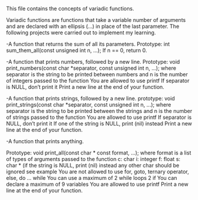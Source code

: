 This file contains the concepts of variadic functions.

Variadic functions are functions that take a variable number of
arguments and are declared with an ellipsis (...) in place of the last
parameter.
The following projects were carried out to implement my learning.

-A function that returns the sum of all its parameters.
Prototype: int sum_them_all(const unsigned int n, ...);
If n == 0, return 0.

-A function that prints numbers, followed by a new line.
Prototype: void print_numbers(const char *separator, const unsigned
int n, ...);
where separator is the string to be printed between numbers
and n is the number of integers passed to the function
You are allowed to use printf
If separator is NULL, don’t print it
Print a new line at the end of your function.

-A function that prints strings, followed by a new line.
prototype: void print_strings(const char *separator,
const unsigned int n, ...);
where separator is the string to be printed between the strings
and n is the number of strings passed to the function
You are allowed to use printf
If separator is NULL, don’t print it
If one of the string is NULL, print (nil) instead
Print a new line at the end of your function.

-A function that prints anything.

Prototype: void print_all(const char * const format, ...);
where format is a list of types of arguments passed to the function
c: char
i: integer
f: float
s: char * (if the string is NULL, print (nil) instead
any other char should be ignored
see example
You are not allowed to use for, goto, ternary operator, else, do ... while
You can use a maximum of
2 while loops
2 if
You can declare a maximum of 9 variables
You are allowed to use printf
Print a new line at the end of your function.
